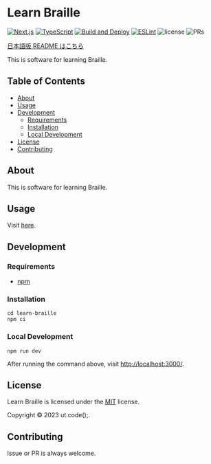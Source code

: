 # Learn Braille

[![Next.js](https://img.shields.io/badge/Next.js-000000.svg?logo=next.js)](https://github.com/vercel/next.js/)
[![TypeScript](https://img.shields.io/badge/TypeScript-007ACC.svg?logo=typescript&logoColor=white)](https://github.com/microsoft/TypeScript)
[![Build and Deploy](https://github.com/ut-code/learn-braille/actions/workflows/deploy.yml/badge.svg)](https://github.com/ut-code/learn-braille/actions/workflows/deploy.yml)
[![ESLint](https://github.com/ut-code/learn-braille/actions/workflows/eslint.yml/badge.svg)](https://github.com/ut-code/learn-braille/actions/workflows/eslint.yml)
![license](https://img.shields.io/badge/license-MIT-informational.svg)
![PRs](https://img.shields.io/badge/PRs-welcome-brightgreen.svg)

[日本語版 README はこちら](README.md)

This is software for learning Braille.

## Table of Contents

- [About](#about)
- [Usage](#usage)
- [Development](#development)
  - [Requirements](#requirements)
  - [Installation](#installation)
  - [Local Development](#local-development)
- [License](#license)
- [Contributing](#contributing)

## About

This is software for learning Braille.

## Usage

Visit [here](https://ut-code.github.io/learn-braille/).

## Development

### Requirements

- [npm](https://github.com/npm/cli)

### Installation

```shell
cd learn-braille
npm ci
```

### Local Development

```shell
npm run dev
```

After running the command above, visit [http://localhost:3000/](http://localhost:3000/).

## License

Learn Braille is licensed under the [MIT](https://opensource.org/licenses/MIT) license.

Copyright © 2023 ut.code();.

## Contributing

Issue or PR is always welcome.
